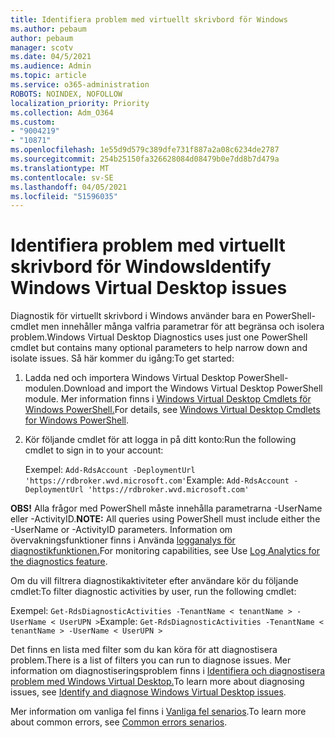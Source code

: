 ```yaml
---
title: Identifiera problem med virtuellt skrivbord för Windows
ms.author: pebaum
author: pebaum
manager: scotv
ms.date: 04/5/2021
ms.audience: Admin
ms.topic: article
ms.service: o365-administration
ROBOTS: NOINDEX, NOFOLLOW
localization_priority: Priority
ms.collection: Adm_O364
ms.custom:
- "9004219"
- "10871"
ms.openlocfilehash: 1e55d9d579c389dfe731f887a2a08c6234de2787
ms.sourcegitcommit: 254b25150fa326628084d08479b0e7dd8b7d479a
ms.translationtype: MT
ms.contentlocale: sv-SE
ms.lasthandoff: 04/05/2021
ms.locfileid: "51596035"
---
```

# <a name="identify-windows-virtual-desktop-issues"></a><span data-ttu-id="ebe8c-102">Identifiera problem med virtuellt skrivbord för Windows</span><span class="sxs-lookup"><span data-stu-id="ebe8c-102">Identify Windows Virtual Desktop issues</span></span>

<span data-ttu-id="ebe8c-103">Diagnostik för virtuellt skrivbord i Windows använder bara en PowerShell-cmdlet men innehåller många valfria parametrar för att begränsa och isolera problem.</span><span class="sxs-lookup"><span data-stu-id="ebe8c-103">Windows Virtual Desktop Diagnostics uses just one PowerShell cmdlet but contains many optional parameters to help narrow down and isolate issues.</span></span> <span data-ttu-id="ebe8c-104">Så här kommer du igång:</span><span class="sxs-lookup"><span data-stu-id="ebe8c-104">To get started:</span></span> 

1. <span data-ttu-id="ebe8c-105">Ladda ned och importera Windows Virtual Desktop PowerShell-modulen.</span><span class="sxs-lookup"><span data-stu-id="ebe8c-105">Download and import the Windows Virtual Desktop PowerShell module.</span></span> <span data-ttu-id="ebe8c-106">Mer information finns i [Windows Virtual Desktop Cmdlets för Windows PowerShell.](https://docs.microsoft.com/powershell/windows-virtual-desktop/overview)</span><span class="sxs-lookup"><span data-stu-id="ebe8c-106">For details, see [Windows Virtual Desktop Cmdlets for Windows PowerShell](https://docs.microsoft.com/powershell/windows-virtual-desktop/overview).</span></span>

1. <span data-ttu-id="ebe8c-107">Kör följande cmdlet för att logga in på ditt konto:</span><span class="sxs-lookup"><span data-stu-id="ebe8c-107">Run the following cmdlet to sign in to your account:</span></span>
    
    <span data-ttu-id="ebe8c-108">Exempel: `Add-RdsAccount -DeploymentUrl 'https://rdbroker.wvd.microsoft.com'`</span><span class="sxs-lookup"><span data-stu-id="ebe8c-108">Example: `Add-RdsAccount -DeploymentUrl 'https://rdbroker.wvd.microsoft.com'`</span></span>

<span data-ttu-id="ebe8c-109">**OBS!** Alla frågor med PowerShell måste innehålla parametrarna -UserName eller -ActivityID.</span><span class="sxs-lookup"><span data-stu-id="ebe8c-109">**NOTE:** All queries using PowerShell must include either the -UserName or -ActivityID parameters.</span></span> <span data-ttu-id="ebe8c-110">Information om övervakningsfunktioner finns i Använda [logganalys för diagnostikfunktionen.](https://go.microsoft.com/fwlink/?linkid=2126847)</span><span class="sxs-lookup"><span data-stu-id="ebe8c-110">For monitoring capabilities, see Use [Log Analytics for the diagnostics feature](https://go.microsoft.com/fwlink/?linkid=2126847).</span></span>

<span data-ttu-id="ebe8c-111">Om du vill filtrera diagnostikaktiviteter efter användare kör du följande cmdlet:</span><span class="sxs-lookup"><span data-stu-id="ebe8c-111">To filter diagnostic activities by user, run the following cmdlet:</span></span>

<span data-ttu-id="ebe8c-112">Exempel: `Get-RdsDiagnosticActivities -TenantName < tenantName > -UserName < UserUPN >`</span><span class="sxs-lookup"><span data-stu-id="ebe8c-112">Example: `Get-RdsDiagnosticActivities -TenantName < tenantName > -UserName < UserUPN >`</span></span>

<span data-ttu-id="ebe8c-113">Det finns en lista med filter som du kan köra för att diagnostisera problem.</span><span class="sxs-lookup"><span data-stu-id="ebe8c-113">There is a list of filters you can run to diagnose issues.</span></span> <span data-ttu-id="ebe8c-114">Mer information om diagnostiseringsproblem finns i [Identifiera och diagnostisera problem med Windows Virtual Desktop.](https://docs.microsoft.com/azure/virtual-desktop/diagnostics-role-service#diagnose-issues-with-powershell)</span><span class="sxs-lookup"><span data-stu-id="ebe8c-114">To learn more about diagnosing issues, see [Identify and diagnose Windows Virtual Desktop issues](https://docs.microsoft.com/azure/virtual-desktop/diagnostics-role-service#diagnose-issues-with-powershell).</span></span>

<span data-ttu-id="ebe8c-115">Mer information om vanliga fel finns i [Vanliga fel senarios](https://docs.microsoft.com/azure/virtual-desktop/diagnostics-role-service#common-error-scenarios).</span><span class="sxs-lookup"><span data-stu-id="ebe8c-115">To learn more about common errors, see [Common errors senarios](https://docs.microsoft.com/azure/virtual-desktop/diagnostics-role-service#common-error-scenarios).</span></span>
